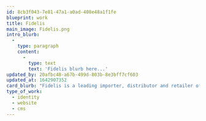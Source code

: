 ```yaml
---
id: 8cb3f043-7e81-47a1-a0ad-408e48a1f1fe
blueprint: work
title: Fidelis
main_image: Fidelis.png
intro_blurb:
  -
    type: paragraph
    content:
      -
        type: text
        text: 'Fidelis blurb here...'
updated_by: 20afbc48-a67b-499d-803b-8e3bff7cf603
updated_at: 1642907352
card_blurb: "Fidelis is a leading importer, distributor and retailer of high-end audiophile equipment, based in\L New Hampshire"
type_of_work:
  - identity
  - website
  - cms
---
```

